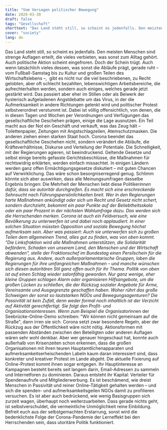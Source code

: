 ```yaml
---
title: "Vom Versagen politischer Bewegung"
date: 2020-03-30
draft: false
tags: "Gesellschaft"
shorttext: "Das Land steht still, so scheint es jedenfalls. Den meisten Menschen sind strenge Auflagen erteilt, die vieles verbieten, was sonst zum Alltag gehört."
cover: "society"
lang: de
---
```


Das Land steht still, so scheint es jedenfalls. Den meisten Menschen sind strenge Auflagen erteilt, die vieles verbieten, was sonst zum Alltag gehört. Auch politische Aktion scheint eingefroren. Doch der Schein trügt. Auch wenn tatsächlich vieles dessen, was sonst die Abläufe prägt, gerade ruht – vom Fußball-Samstag bis zu Kultur und großen Teilen des Wirtschaftslebens –,  gibt es nicht nur die viel beschriebenen, zu Recht gelobten, aber oft schlecht bezahlten, lebenswichtigen Arbeitsbereiche, die aufrechterhalten werden, sondern auch einiges, welches gerade jetzt gestärkt wird. Das passiert aber eher im Stillen oder als Beiwerk der hysterisch aufgeladenen Angstdebatte um das Virus, in der die Aufmerksamkeit in andere Richtungen gelenkt wird und politischer Protest selbstverordnet verstummt ist. Dabei ist völlig offensichtlich, von denen, die in diesen Tagen und Wochen per Verordnungen und Verfügungen das gesellschaftliche Geschehen prägen, einige die Lage ausnutzen. Ein Teil macht aus der Not ein Geschäft und verkauft, was das Zeug hält – Toilettenpapier, Zeitungen mit Angstschlagzeilen, Atemschutzmasken. Die anderen ziehen einen starken Staat hoch. Corona beendet das gesellschaftliche Geschehen nicht, sondern verändert die Abläufe, die Kräfteverhältnisse, Diskurse und Verteilung der Potentiale. Die Schnelligkeit, mit der Regierungen
agieren, ist beeindruckend. Geltende Gesetze und selbst einige bereits gefasste Gerichtsbeschlüsse, die Maßnahmen für rechtswidrig erklärten, werden einfach missachtet. In einigen Ländern werden ganz offen Ermächtigungsgesetze diskutiert – mit guten Chancen auf Verwirklichung. Das wäre schon besorgniserregend genug. Schlimm könnte sich aber auswirken, dass alle Meinungsumfragen dasselbe Ergebnis bringen: Die Mehrheit der Menschen liebt diese Politiker*innen dafür, dass sie autoritär durchgreifen. Es macht sich eine erschreckende Sehnsucht nach Führungspersönlichkeiten breit. Wer in den Regierungen harte Maßnahmen ankündigt oder sich um Recht und Gesetz nicht schert, sondern durchzieht, bekommt ein paar Punkte auf der Beliebtheitsskala oder ein paar Prozent in der nächsten Wahlumfrage dazu. Das werden sich die Herrschenden merken. Corona ist auch ein Feldversuch, wie eine Bevölkerung zu unterwerfen ist und dabei noch applaudiert. In einer solchen Situation müssten Opposition und soziale Bewegung höchst aufmerksam sein. Aber was passiert: Auch sie unterwerfen sich zu großen Teilen dem allgemeinen Trend, alles gut zu finden, was von oben kommt. "Die Linksfraktion wird alle Maßnahmen unterstützen, die Solidarität befördern, Schaden von unserem Land, den Menschen und der Wirtschaft abwenden", stelle der Fraktionschef im Bundestag einen Persilschein für die Regierung aus. Andere, auch außerparlamentarische Gruppen, loben die Regierungen für ihre umfangreichen Maßnahmen – und manche wünschen sich diesen autoritären Stil ganz offen auch für ihr Thema. Politik von oben ist auf einen Schlag wieder salonfähig geworden. Nur ganz wenige, eher kleine Gruppen schlagen Alarm oder organisieren Hilfsangebote, um die großen Lücken zu schließen, die der Rückzug sozialer Angebote für Arme, Vereinsamte und Ausgegrenzte geschaffen haben. Woher rührt das große Schweigen der sonst so lautstarken NGOs und Bewegungsagenturen? Die Passivität ist kein Zufall, denn weder formal noch inhaltlich ist der Verzicht auf Aktivität gerechtfertigt. Sie folgt den Profit- und Organisationsinteressen. Wenn zum Beispiel die Organisator*innen der Seebrücke-Online-Demo schreiben: "Wir können nicht gemeinsam auf die Straße", dann irren sie sich. Corona setzt zwar besondere Regeln, aber der Rückzug aus der Öffentlichkeit wäre nicht nötig. Aktionsformen mit passenden Abständen zwischen den Beteiligten oder anderen Auflagen wären sehr wohl denkbar. Aber wer genauer hingeschaut hat, konnte auch außerhalb von Krisenzeiten schon erkennen, dass die großen Organisationen mit ihren teuren Hauptamtlichenapparaten und aufmerksamkeitserheischenden Labeln kaum daran interessiert sind, dass konkreter und kreativer Protest im Lande abgeht. Die aktuelle Fixierung auf Online-Protest kommt ihnen sogar entgegen. Ihr Hauptinteresse an Kampagnen besteht bereits seit langem darin, Email-Adressen zu sammeln und Internetforen zu dominieren. Daraus entsteht ihr Kapital: Verteiler für Spendenaufrufe und Mitgliederwerbung. Es ist beschämend, wie dreist Menschen in Passivität und reiner Online-Tätigkeit gehalten werden – und sich die spenden- und aufmerksamkeitsgeilen NGOs damit zu profilieren versuchen. Es ist aber auch bedrückend, wie wenig Basisgruppen sich zurzeit wagen, überhaupt noch weiterzuarbeiten. Dass gerade nichts geht, ist selbstverschuldet, die vermeintliche Unmöglichkeit reine Einbildung. Befreit euch aus der selbstgemachten Erstarrung, sonst wird die bedenklichste Folge der Corona-Pandemie der Lerneffekt bei den Herrschenden sein, dass utoritäre Politik funktioniert.
